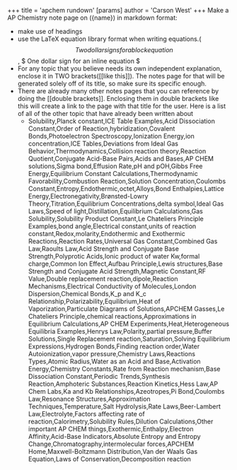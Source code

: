 +++
 title = 'apchem rundown'
[params]
	author = 'Carson West'
+++
Make a AP Chemistry note page on ({name}) in markdown format:
- make use of headings
- use the LaTeX equation library format when writing equations.( $$ Two dollar signs for a block equation $$ ,  $ One dollar sign for an inline equation $ 
- For any topic that you believe needs its own independent explanation, enclose it in TWO brackets([[like this]]). The notes page for that will be generated solely off of its title, so make sure its specific enough.
- There are already many other notes pages that you can reference by doing the [[double brackets]]. Enclosing them in double brackets like this will create a link to the page with that title for the user. Here is a list of all of the other topic that have already been written about
	- Solubility,Planck constant,ICE Table Examples,Acid Dissociation Constant,Order of Reaction,hybridization,Covalent Bonds,Photoelectron Spectroscopy,Ionization Energy,ion concentration,ICE Tables,Deviations from Ideal Gas Behavior,Thermodynamics,Collision reaction theory,Reaction Quotient,Conjugate Acid-Base Pairs,Acids and Bases,AP CHEM solutions,Sigma bond,Effusion Rate,pH and pOH,Gibbs Free Energy,Equilibrium Constant Calculations,Thermodynamic Favorability,Combustion Reaction,Solution Concentration,Coulombs Constant,Entropy,Endothermic,octet,Alloys,Bond Enthalpies,Lattice Energy,Electronegativity,Brønsted-Lowry Theory,Titration,Equilibrium Concentrations,delta symbol,Ideal Gas Laws,Speed of light,Distillation,Equilibrium Calculations,Gas Solubility,Solubility Product Constant,Le Chateliers Principle Examples,bond angle,Electrical constant,units of reaction constant,Redox,molarity,Endothermic and Exothermic Reactions,Reaction Rates,Universal Gas Constant,Combined Gas Law,Raoults Law,Acid Strength and Conjugate Base Strength,Polyprotic Acids,Ionic product of water Kw,formal charge,Common Ion Effect,Aufbau Principle,Lewis structures,Base Strength and Conjugate Acid Strength,Magnetic Constant,RF Value,Double replacement reaction,dipole,Reaction Mechanisms,Electrical Conductivity of Molecules,London Dispersion,Chemical Bonds,K_p and K_c Relationship,Polarizability,Equilibrium,Heat of Vaporization,Particulate Diagrams of Solutions,APCHEM Gasses,Le Chateliers Principle,chemical reactions,Approximations in Equilibrium Calculations,AP CHEM Experiments,Heat,Heterogeneous Equilibria Examples,Henrys Law,Polarity,partial pressure,Buffer Solutions,Single Replacement reaction,Saturation,Solving Equilibrium Expressions,Hydrogen Bonds,Finding reaction order,Water Autoionization,vapor pressure,Chemistry Laws,Reactions Types,Atomic Radius,Water as an Acid and Base,Activation Energy,Chemistry Constants,Rate from Reaction mechanism,Base Dissociation Constant,Periodic Trends,Synthesis Reaction,Amphoteric Substances,Reaction Kinetics,Hess Law,AP Chem Labs,Ka and Kb Relationships,Azeotropes,Pi Bond,Coulombs Law,Resonance Structures,Approximation Techniques,Temperature,Salt Hydrolysis,Rate Laws,Beer-Lambert Law,Electrolyte,Factors affecting rate of reaction,Calorimetry,Solubility Rules,Dilution Calculations,Other important AP CHEM things,Exothermic,Enthalpy,Electron Affinity,Acid-Base Indicators,Absolute Entropy and Entropy Change,Chromatography,intermolecular forces,APCHEM Home,Maxwell-Boltzmann Distribution,Van der Waals Gas Equation,Laws of Conservation,Decomposition reaction